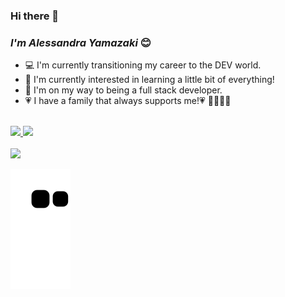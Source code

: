 ### **Hi there** 👋 
### *I'm Alessandra Yamazaki* 😊


- 💻 I'm currently transitioning my career to the DEV world.
- 📂 I'm currently interested in learning a little bit of everything! 
- 🌱 I'm on my way to being a full stack developer.
- 💗 I have a family that always supports me!💗 👨‍👩‍👧‍👦

<br>
<div>
  <a href="https://github.com/linkedin.com/in/alessandra-yamazaki-a2594093">
  <img height="180em" src="https://github-readme-stats.vercel.app/api?username=Yamazakiale&show_icons=true&theme=dracula&include_all_commits=true&count_private=true"/>
  <img height="180em" src="https://github-readme-stats.vercel.app/api/top-langs/?username=Yamazakiale&layout=compact&langs_count=16&theme=dracula"/>
</div>
<br>
  <div>
  <a href="https://linkedin.com/in/alessandra-yamazaki-a2594093" target="_blank"><img src="https://img.shields.io/badge/-LinkedIn-%230077B5?style=for-the-badge&logo=linkedin&logoColor=white" target="_blank"></a> 
  </div>
  
![Snake animation](https://github.com/Yamazakiale/Yamazakiale/blob/output/github-contribution-grid-snake.svg)
